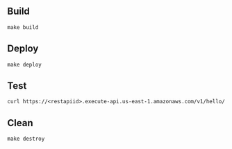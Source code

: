 ## Build

```
make build
```

## Deploy

```
make deploy
```

## Test

```
curl https://<restapiid>.execute-api.us-east-1.amazonaws.com/v1/hello/
```

## Clean

```
make destroy
```
